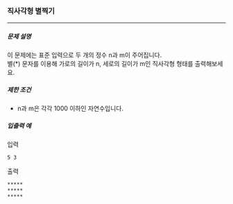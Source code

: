 ### 직사각형 별찍기

***

##### 문제 설명

이 문제에는 표준 입력으로 두 개의 정수 n과 m이 주어집니다.  
별(*) 문자를 이용해 가로의 길이가 n, 세로의 길이가 m인 직사각형 형태를 출력해보세요.   

##### 제한 조건

- n과 m은 각각 1000 이하인 자연수입니다.
      
##### 입출력 예

입력  

	5 3   
	
출력   

	*****
	*****
	*****
